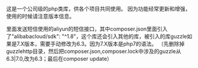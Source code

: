 这是一个公司级的php类库，供各个项目共同使用。
因为功能经常更新和增强，使用的时候请注意版本信息。

里面发送短信使用的aliyun的短信接口，其中composer.json里面引入了"alibabacloud/sdk": "^1.8"，这个库还会引入其他的库，被引入的库guzzle如果是7.X版本，需要手动修改为6.3。因为7.X版本是php7的语法。
（先删除掉guzzlehttp目录，然后把composer.json,composer.lock中涉及的guzzle从 6.3|7.0,改为6.3；最后在composer update）
